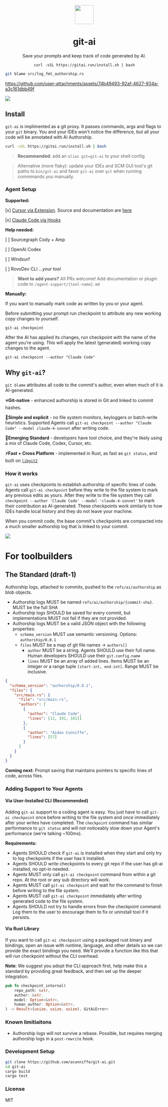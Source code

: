 <div align="center"><img  src="assets/git-ai.png" width="60" height="60" /></div>
<h1 align="center"><b>git-ai</b></h1>
<p align="center">Save your prompts and keep track of code generated by AI.</p>

<p align="center"><code>curl -sSL https://gitai.run/install.sh | bash</code></p>

```bash
git blame src/log_fmt_authorship.rs
```

https://github.com/user-attachments/assets/74b49493-92af-4627-934a-a3c161dbb49f

<img src="assets/blame-cmd.jpg" />

## Install

`git-ai` is implimented as a git proxy. It passes commands, args and flags to your `git` binary. You and your IDEs won't notice the difference, but all your code will be annotated with AI Authorship.

```bash
curl -sSL https://gitai.run/install.sh | bash
```

> **Recommended**: add an `alias git=git-ai` to your shell config

> Alternative (more flaky): update your IDEs and SCM GUI tool's git paths to `bin/git-ai` and favor `git-ai` over `git` when running commmands you manually.

### Agent Setup

**Supported:**

[x] [Cursor via Extension](https://marketplace.cursorapi.com/items/?itemName=acunniffe.cursor-git-ai). Source and documentation are [here](/agent-support//cursor//README.md)

[x] [Claude Code via Hooks](/agent-support/claude-code.md)

**Help needed:**

[ ] Sourcegraph Cody + Amp

[ ] OpenAI Codex

[ ] Windsurf

[ ] RovoDev CLI
_...your tool_

> **Want to add yours?** All PRs welcome! Add documentation or plugin code to `/agent-support/{tool-name}.md`

**Manually:**

If you want to manually mark code as written by you or your agent.

Before submitting your prompt run checkpoint to attribute any new working copy changes to yourself.

```
git-ai checkpoint
```

After the AI has applied its changes, run checkpoint with the name of the agent you're using. This will apply the latest (generated) working copy changes to the agent.

```
git-ai checkpoint --author "Claude Code"
```

## Why `git-ai`?

`git blame` attributes all code to the commit's author, even when much of it is AI-generated.

**⭐️Git-native** - enhanced authorship is stored in Git and linked to commit hashes.

**🫡Simple and explicit** - no file system monitors, keyloggers or batch-write heuristics. Supported Agents call `git-ai checkpoint --author "Claude Code" --model claude-4-sonnet` after writing code.

**🤞Emerging Standard** - developers have tool choice, and they're likely using a mix of Claude Code, Codex, Cursor, etc.

**⚡️Fast + Cross Platform** - implemented in Rust, as fast as `git status`, and built on [`libgit2`](https://github.com/libgit2/libgit2)

### How it works

`git-ai` uses checkpoints to establish authorship of specific lines of code. Agents call `git-ai checkpoint` before they write to the file system to mark any previous edits as yours. After they write to the file system they call `checkpoint --author 'Claude Code' --model 'claude-4-sonnet'` to mark their contribution as AI-generated. These checkpoints work similarly to how IDEs handle local history and they do not leave your machine.

When you commit code, the base commit's checkpoints are compacted into a much smaller authorship log that is linked to your commit.

<img src="assets/diagram.svg" />

# For toolbuilders

## The Standard (draft-1)

Authorship logs, attached to commits, pushed to the `refs/ai/authorship` as blob objects.

- Authorship logs MUST be named `refs/ai/authorship/{commit-sha}`. MUST be the full SHA
- Authorship logs SHOULD be saved for every commit, but implementations MUST not fail if they are not provided.
- Authorship logs MUST be a valid JSON object with the following properties:
  - `schema_version` MUST use semantic versioning. Options: `authorship/0.0.1`
  - `files` MUST be a map of git file names -> `authors[]`
    - `author` MUST be a string. Agents SHOULD use their full name. Human developers SHOULD use their `git.config.name`
    - `lines` MUST be an array of added lines. Items MUST be an integer or a range tuple `[start-int, end-int]`. Range MUST be inclusive.

```json file="refs/ai/authorship/f46b403b4f269bd2530b2d91a676449787886d02"
{
  "schema_version": "authorship/0.0.1",
  "files": {
    "src/main.rs": {
      "file": "src/main.rs",
      "authors": [
        {
          "author": "Claude Code",
          "lines": [12, [91, 101]]
        },
        {
          "author": "Aidan Cunniffe",
          "lines": [57]
        }
      ]
    }
  }
}
```

**Coming next**: Prompt saving that maintains pointers to specific lines of code, across files.

### Adding Support to Your Agents

#### Via User-Installed CLI (Recommended)

Adding `git-ai` support to a coding agent is easy. You just have to call `git-ai checkpoint` once before writing to the file system and once immediately after your writes have completed. The `checkpoint` command has similar performance to `git status` and will not noticeably slow down your Agent's performance (we're talking ~100ms).

**Requirements:**

- Agents SHOULD check if `git-ai` is installed when they start and only try to log checkpoints if the user has it installed.
- Agents SHOULD write checkpoints to every git repo if the user has git-ai installed, no opt-in needed.
- Agents MUST only call `git-ai checkpoint` command from within a git repo. At the root or any sub directory will work.
- Agents MUST call `git-ai checkpoint` and wait for the command to finish before writing to the file system.
- Agents MUST call `git-ai checkpoint` immediately after writing generated code to the file system.
- Agents SHOULD not try to handle errors from the checkpoint command. Log them to the user to encourage them to fix or uninstall tool if it persists.

#### Via Rust Library

If you want to call `git-ai checkpoint` using a packaged rust binary and bindings, open an issue with runtime, language, and other details so we can provide the exact bindings you need. We'll provide a function like this that will run checkpoint without the CLI overhead.

**Note**: We suggest you adopt the CLI approach first, help make this a standard by providing great feedback, and then set up the deeper integration.

```rust
pub fn checkpoint_internal(
    repo_path: &str,
    author: &str,
    model: Option<&str>,
    human_author: Option<&str>,
) -> Result<(usize, usize, usize), GitAiError>
```

### Known limitiaitons

- Authorship logs will not survive a rebase. Possible, but requires merging authorship logs in a `post-rewrite` hook.

### Development Setup

```bash
git clone https://github.com/acunniffe/git-ai.git
cd git-ai
cargo build
cargo test
```

### License

MIT
